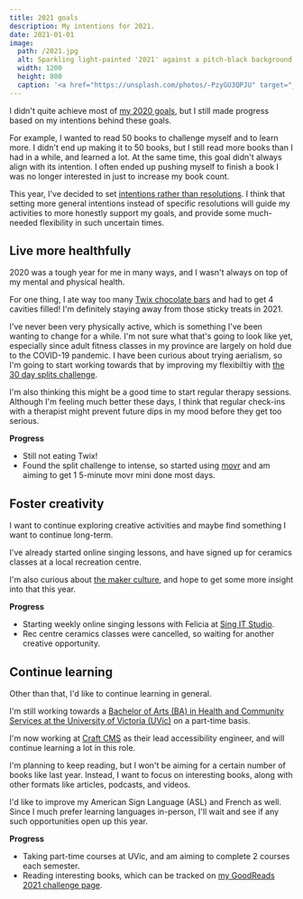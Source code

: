 ```yaml
---
title: 2021 goals
description: My intentions for 2021.
date: 2021-01-01
image:
  path: /2021.jpg
  alt: Sparkling light-painted '2021' against a pitch-black background.
  width: 1200
  height: 800
  caption: '<a href="https://unsplash.com/photos/-PzyGU3QPJU" target="_blank" rel="nofollow noopener">Photo by Jude Beck on Unsplash</a>'
---
```


I didn't quite achieve most of [my 2020 goals](/blog/2020-goals), but I still made progress based on my intentions behind these goals.

For example, I wanted to read 50 books to challenge myself and to learn more. I didn't end up making it to 50 books, but I still read more books than I had in a while, and learned a lot. At the same time, this goal didn't always align with its intention. I often ended up pushing myself to finish a book I was no longer interested in just to increase my book count.

This year, I've decided to set [intentions rather than resolutions](https://www.psychologytoday.com/us/blog/the-empowerment-diary/201501/ditch-resolutions-make-intentions-instead). I think that setting more general intentions instead of specific resolutions will guide my activities to more honestly support my goals, and provide some much-needed flexibility in such uncertain times.

## Live more healthfully

2020 was a tough year for me in many ways, and I wasn't always on top of my mental and physical health.

For one thing, I ate way too many [Twix chocolate bars](https://en.wikipedia.org/wiki/Twix) and had to get 4 cavities filled! I'm definitely staying away from those sticky treats in 2021.

I've never been very physically active, which is something I've been wanting to change for a while. I'm not sure what that's going to look like yet, especially since adult fitness classes in my province are largely on hold due to the COVID-19 pandemic. I have been curious about trying aerialism, so I'm going to start working towards that by improving my flexibiltiy with [the 30 day splits challenge](https://www.blogilates.com/30-days-30-stretches-to-splits-journeytosplits/).

I'm also thinking this might be a good time to start regular therapy sessions. Although I'm feeling much better these days, I think that regular check-ins with a therapist might prevent future dips in my mood before they get too serious.

**Progress**
- Still not eating Twix!
- Found the split challenge to intense, so started using [movr](https://movewithmovr.com/) and am aiming to get 1 5-minute movr mini done most days.

## Foster creativity

I want to continue exploring creative activities and maybe find something I want to continue long-term.

I've already started online singing lessons, and have signed up for ceramics classes at a local recreation centre.

I'm also curious about [the maker culture](https://en.wikipedia.org/wiki/Maker_culture), and hope to get some more insight into that this year.

**Progress**
- Starting weekly online singing lessons with Felicia at [Sing IT Studio](https://www.singitstudio.com/).
- Rec centre ceramics classes were cancelled, so waiting for another creative opportunity.

## Continue learning

Other than that, I'd like to continue learning in general.

I'm still working towards a [Bachelor of Arts (BA) in Health and Community Services at the University of Victoria (UVic)](https://www.uvic.ca/hsd/publichealthsocialpolicy/future-students/undergraduate/program/index.php) on a part-time basis.

I'm now working at [Craft CMS](https://craftcms.com/) as their lead accessibility engineer, and will continue learning a lot in this role.

I'm planning to keep reading, but I won't be aiming for a certain number of books like last year. Instead, I want to focus on interesting books, along with other formats like articles, podcasts, and videos.

I'd like to improve my American Sign Language (ASL) and French as well. Since I much prefer learning languages in-person, I'll wait and see if any such opportunities open up this year.

**Progress**
- Taking part-time courses at UVic, and am aiming to complete 2 courses each semester.
- Reading interesting books, which can be tracked on [my GoodReads 2021 challenge page](https://www.goodreads.com/user_challenges/25662614).
